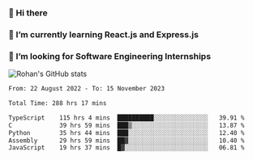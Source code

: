 ### 👋 Hi there 

<!--
**rohznmdev/rohznmdev** is a ✨ _special_ ✨ repository because its `README.md` (this file) appears on your GitHub profile.

Here are some ideas to get you started:

- 🔭 I’m currently working on ...
- 🌱 I’m currently learning Ruby and Ruby on Rails
- 👯 I’m looking to collaborate on ...
- 🤔 I’m looking for help with ...
- 💬 Ask me about ...
- 📫 How to reach me: ...
- 😄 Pronouns: ...
- ⚡ Fun fact: ...
-->
### 🌱 I’m currently learning React.js and Express.js
### 🤔 I’m looking for Software Engineering Internships
![Rohan's GitHub stats](https://github-readme-stats.vercel.app/api?username=rohznmdev&theme=dark&show_icons=true)

<!--START_SECTION:waka-->

```txt
From: 22 August 2022 - To: 15 November 2023

Total Time: 288 hrs 17 mins

TypeScript    115 hrs 4 mins  ██████████░░░░░░░░░░░░░░░   39.91 %
C             39 hrs 59 mins  ███▒░░░░░░░░░░░░░░░░░░░░░   13.87 %
Python        35 hrs 44 mins  ███░░░░░░░░░░░░░░░░░░░░░░   12.40 %
Assembly      29 hrs 59 mins  ██▓░░░░░░░░░░░░░░░░░░░░░░   10.40 %
JavaScript    19 hrs 37 mins  █▓░░░░░░░░░░░░░░░░░░░░░░░   06.81 %
```

<!--END_SECTION:waka-->
